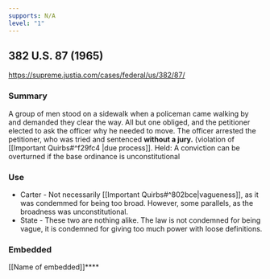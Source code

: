 ```yaml
---
supports: N/A
level: "1"
---
```

## 382 U.S. 87 (1965)

https://supreme.justia.com/cases/federal/us/382/87/

### Summary

A group of men stood on a sidewalk when a policeman came walking by and demanded they clear the way. All but one obliged, and the petitioner elected to ask the officer why he needed to move. The officer arrested the petitioner, who was tried and sentenced **without a jury.** (violation of [[Important Quirbs#^f29fc4 |due process]]. 
Held:
	A conviction can be overturned if the base ordinance is unconstitutional

### Use

* Carter - Not necessarily [[Important Quirbs#^802bce|vagueness]], as it was condemmed for being too broad. However, some parallels, as the broadness was unconstitutional.
* State - These two are nothing alike. The law is not condemned for being vague, it is condemned for giving too much power with loose definitions. 

### Embedded

[[Name of embedded]]****